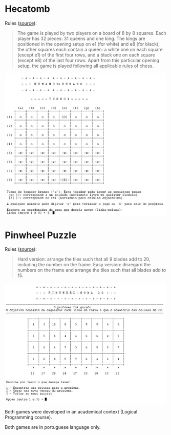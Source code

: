 # Hecatomb  

Rules ([source](http://www.chessvariants.com/other.dir/hecatomb.html)):

> The game is played by two players on a board of 8 by 8 squares. Each player has 32 pieces: 31 queens and one king. The kings are positioned in the opening setup on e1 (for white) and e8 (for black); the other squares each contain a queen: a white one on each square (except e1) of the first four rows, and a black one on each square (except e8) of the last four rows. Apart from this particular opening setup, the game is played following all applicable rules of chess.

![Hecatomb](Images/hecatomb.jpg)

# Pinwheel Puzzle 

Rules ([source](https://www.theescapegeorgetown.com/Pinwheel_Math_Puzzle_p/1123000045.htm)):

> Hard version: arrange the tiles such that all 9 blades add to 20, including the number on the frame.
Easy version: disregard the numbers on the frame and arrange the tiles such that all blades add to 15.

![Pinwheel](Images/pinwheel.jpg)

Both games were developed in an academical context (Logical Programming course).

Both games are in portuguese language only.